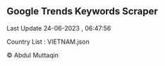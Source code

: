 

## Google Trends Keywords Scraper 
 
Last Update 24-06-2023 , 06:47:56

Country List :
VIETNAM.json



© Abdul Muttaqin 
